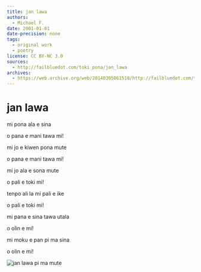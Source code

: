 ```yaml
---
title: jan lawa
authors:
  - Michael F.
date: 2001-01-01
date-precision: none
tags:
  - original work
  - poetry
license: CC BY-NC 3.0
sources:
  - http://failbluedot.com/toki_pona/jan_lawa
archives:
  - https://web.archive.org/web/20140305061518/http://failbluedot.com/toki_pona/jan_lawa
---
```


# jan lawa

mi pona ala e sina

o pana e mani tawa mi!

mi jo e kiwen pona mute

o pana e mani tawa mi!

mi jo ala e sona mute

o pali e toki mi!

tenpo ali la mi pali e ike

o pali e toki mi!

mi pana e sina tawa utala

o olin e mi!

mi moku e pan pi ma sina

o olin e mi!

![jan lawa pi ma mute](https://web.archive.org/web/20160407012851im_/http://failbluedot.com/images/dictators.jpg)
